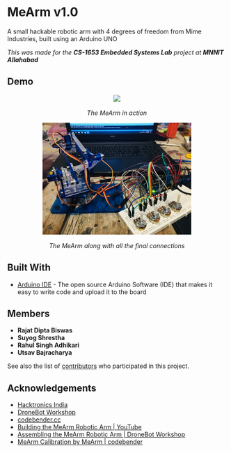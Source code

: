 # MeArm v1.0
A small hackable robotic arm with 4 degrees of freedom from Mime Industries, built using an Arduino UNO

*This was made for the **CS-1653 Embedded Systems Lab** project at **MNNIT Allahabad***


## Demo

<p align="center">
  <img src="https://github.com/rajatdiptabiswas/arduino-mearm/blob/master/Demo/demo.gif">
</p>
<p align="center">
  <em> The MeArm in action </em>
</p>
<p align="center">
  <img src="https://github.com/rajatdiptabiswas/arduino-mearm/blob/master/Demo/demo.JPG" width="68%">
</p>
<p align="center">
  <em> The MeArm along with all the final connections </em>
</p>


## Built With

* [Arduino IDE](https://www.arduino.cc/en/main/software) - The open source Arduino Software (IDE) that makes it easy to write code and upload it to the board


## Members

* **Rajat Dipta Biswas**
* **Suyog Shrestha**
* **Rahul Singh Adhikari**
* **Utsav Bajracharya**

See also the list of [contributors](https://github.com/rajatdiptabiswas/arduino-mearm/contributors) who participated in this project.


## Acknowledgements

* [Hacktronics India](https://hacktronics.co.in/robotics-kits/mearm-latest-v10-transparent-robot-arm-kit-supports-raspberry-pi-and-arduino?search_query=mearm&results=1)
* [DroneBot Workshop](https://dronebotworkshop.com)
* [codebender.cc](https://codebender.cc)
* [Building the MeArm Robotic Arm | YouTube](https://www.youtube.com/watch?v=zFBsEE7_NbQ)
* [Assembling the MeArm Robotic Arm | DroneBot Workshop](https://dronebotworkshop.com/assembling-the-mearm-robotic-arm/)
* [MeArm Calibration by MeArm | codebender](https://codebender.cc/sketch:148456#MeArm_Calibration.ino)
